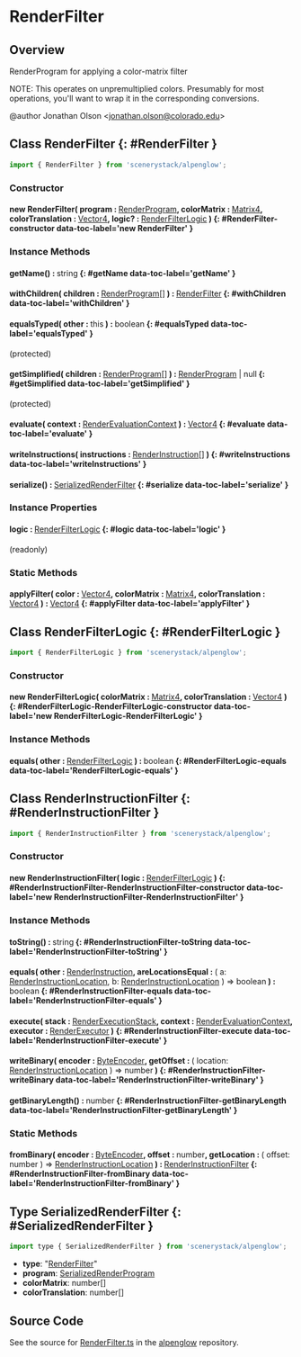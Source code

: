 # RenderFilter

## Overview

RenderProgram for applying a color-matrix filter

NOTE: This operates on unpremultiplied colors. Presumably for most operations, you'll want to wrap it in
the corresponding conversions.

@author Jonathan Olson &lt;jonathan.olson@colorado.edu&gt;

## Class RenderFilter {: #RenderFilter }


```js
import { RenderFilter } from 'scenerystack/alpenglow';
```
### Constructor

#### new RenderFilter( program : <span style="font-weight: 400;">[RenderProgram](../alpenglow/RenderProgram.md)</span>, colorMatrix : <span style="font-weight: 400;">[Matrix4](../dot/Matrix4.md)</span>, colorTranslation : <span style="font-weight: 400;">[Vector4](../dot/Vector4.md)</span>, logic? : <span style="font-weight: 400;">[RenderFilterLogic](../alpenglow/RenderFilter.md#RenderFilterLogic)</span> ) {: #RenderFilter-constructor data-toc-label='new RenderFilter' }

### Instance Methods

#### getName() : <span style="font-weight: 400;"><span style="color: hsla(calc(var(--md-hue) + 180deg),80%,40%,1);">string</span></span> {: #getName data-toc-label='getName' }

#### withChildren( children : <span style="font-weight: 400;">[RenderProgram](../alpenglow/RenderProgram.md)[]</span> ) : <span style="font-weight: 400;">[RenderFilter](../alpenglow/RenderFilter.md)</span> {: #withChildren data-toc-label='withChildren' }

#### equalsTyped( other : <span style="font-weight: 400;"><span style="color: hsla(calc(var(--md-hue) + 180deg),80%,40%,1);">this</span></span> ) : <span style="font-weight: 400;"><span style="color: hsla(calc(var(--md-hue) + 180deg),80%,40%,1);">boolean</span></span> {: #equalsTyped data-toc-label='equalsTyped' }

(protected)

#### getSimplified( children : <span style="font-weight: 400;">[RenderProgram](../alpenglow/RenderProgram.md)[]</span> ) : <span style="font-weight: 400;">[RenderProgram](../alpenglow/RenderProgram.md) | <span style="color: hsla(calc(var(--md-hue) + 180deg),80%,40%,1);">null</span></span> {: #getSimplified data-toc-label='getSimplified' }

(protected)

#### evaluate( context : <span style="font-weight: 400;">[RenderEvaluationContext](../alpenglow/RenderEvaluationContext.md)</span> ) : <span style="font-weight: 400;">[Vector4](../dot/Vector4.md)</span> {: #evaluate data-toc-label='evaluate' }

#### writeInstructions( instructions : <span style="font-weight: 400;">[RenderInstruction](../alpenglow/RenderInstruction.md)[]</span> ) {: #writeInstructions data-toc-label='writeInstructions' }

#### serialize() : <span style="font-weight: 400;">[SerializedRenderFilter](../alpenglow/RenderFilter.md#SerializedRenderFilter)</span> {: #serialize data-toc-label='serialize' }

### Instance Properties

#### logic : <span style="font-weight: 400;">[RenderFilterLogic](../alpenglow/RenderFilter.md#RenderFilterLogic)</span> {: #logic data-toc-label='logic' }

(readonly)

### Static Methods

#### applyFilter( color : <span style="font-weight: 400;">[Vector4](../dot/Vector4.md)</span>, colorMatrix : <span style="font-weight: 400;">[Matrix4](../dot/Matrix4.md)</span>, colorTranslation : <span style="font-weight: 400;">[Vector4](../dot/Vector4.md)</span> ) : <span style="font-weight: 400;">[Vector4](../dot/Vector4.md)</span> {: #applyFilter data-toc-label='applyFilter' }



## Class RenderFilterLogic {: #RenderFilterLogic }


```js
import { RenderFilterLogic } from 'scenerystack/alpenglow';
```
### Constructor

#### new RenderFilterLogic( colorMatrix : <span style="font-weight: 400;">[Matrix4](../dot/Matrix4.md)</span>, colorTranslation : <span style="font-weight: 400;">[Vector4](../dot/Vector4.md)</span> ) {: #RenderFilterLogic-RenderFilterLogic-constructor data-toc-label='new RenderFilterLogic-RenderFilterLogic' }

### Instance Methods

#### equals( other : <span style="font-weight: 400;">[RenderFilterLogic](../alpenglow/RenderFilter.md#RenderFilterLogic)</span> ) : <span style="font-weight: 400;"><span style="color: hsla(calc(var(--md-hue) + 180deg),80%,40%,1);">boolean</span></span> {: #RenderFilterLogic-equals data-toc-label='RenderFilterLogic-equals' }



## Class RenderInstructionFilter {: #RenderInstructionFilter }


```js
import { RenderInstructionFilter } from 'scenerystack/alpenglow';
```
### Constructor

#### new RenderInstructionFilter( logic : <span style="font-weight: 400;">[RenderFilterLogic](../alpenglow/RenderFilter.md#RenderFilterLogic)</span> ) {: #RenderInstructionFilter-RenderInstructionFilter-constructor data-toc-label='new RenderInstructionFilter-RenderInstructionFilter' }

### Instance Methods

#### toString() : <span style="font-weight: 400;"><span style="color: hsla(calc(var(--md-hue) + 180deg),80%,40%,1);">string</span></span> {: #RenderInstructionFilter-toString data-toc-label='RenderInstructionFilter-toString' }

#### equals( other : <span style="font-weight: 400;">[RenderInstruction](../alpenglow/RenderInstruction.md)</span>, areLocationsEqual : <span style="font-weight: 400;">( a: [RenderInstructionLocation](../alpenglow/RenderInstruction.md#RenderInstructionLocation), b: [RenderInstructionLocation](../alpenglow/RenderInstruction.md#RenderInstructionLocation) ) =&gt; <span style="color: hsla(calc(var(--md-hue) + 180deg),80%,40%,1);">boolean</span></span> ) : <span style="font-weight: 400;"><span style="color: hsla(calc(var(--md-hue) + 180deg),80%,40%,1);">boolean</span></span> {: #RenderInstructionFilter-equals data-toc-label='RenderInstructionFilter-equals' }

#### execute( stack : <span style="font-weight: 400;">[RenderExecutionStack](../alpenglow/RenderExecutionStack.md)</span>, context : <span style="font-weight: 400;">[RenderEvaluationContext](../alpenglow/RenderEvaluationContext.md)</span>, executor : <span style="font-weight: 400;">[RenderExecutor](../alpenglow/RenderExecutor.md)</span> ) {: #RenderInstructionFilter-execute data-toc-label='RenderInstructionFilter-execute' }

#### writeBinary( encoder : <span style="font-weight: 400;">[ByteEncoder](../alpenglow/ByteEncoder.md)</span>, getOffset : <span style="font-weight: 400;">( location: [RenderInstructionLocation](../alpenglow/RenderInstruction.md#RenderInstructionLocation) ) =&gt; <span style="color: hsla(calc(var(--md-hue) + 180deg),80%,40%,1);">number</span></span> ) {: #RenderInstructionFilter-writeBinary data-toc-label='RenderInstructionFilter-writeBinary' }

#### getBinaryLength() : <span style="font-weight: 400;"><span style="color: hsla(calc(var(--md-hue) + 180deg),80%,40%,1);">number</span></span> {: #RenderInstructionFilter-getBinaryLength data-toc-label='RenderInstructionFilter-getBinaryLength' }

### Static Methods

#### fromBinary( encoder : <span style="font-weight: 400;">[ByteEncoder](../alpenglow/ByteEncoder.md)</span>, offset : <span style="font-weight: 400;"><span style="color: hsla(calc(var(--md-hue) + 180deg),80%,40%,1);">number</span></span>, getLocation : <span style="font-weight: 400;">( offset: <span style="color: hsla(calc(var(--md-hue) + 180deg),80%,40%,1);">number</span> ) =&gt; [RenderInstructionLocation](../alpenglow/RenderInstruction.md#RenderInstructionLocation)</span> ) : <span style="font-weight: 400;">[RenderInstructionFilter](../alpenglow/RenderFilter.md#RenderInstructionFilter)</span> {: #RenderInstructionFilter-fromBinary data-toc-label='RenderInstructionFilter-fromBinary' }



## Type SerializedRenderFilter {: #SerializedRenderFilter }


```js
import type { SerializedRenderFilter } from 'scenerystack/alpenglow';
```


- **type**: "[RenderFilter](../alpenglow/RenderFilter.md)"
- **program**: [SerializedRenderProgram](../alpenglow/RenderProgram.md#SerializedRenderProgram)
- **colorMatrix**: <span style="color: hsla(calc(var(--md-hue) + 180deg),80%,40%,1);">number</span>[]
- **colorTranslation**: <span style="color: hsla(calc(var(--md-hue) + 180deg),80%,40%,1);">number</span>[]




## Source Code

See the source for [RenderFilter.ts](https://github.com/phetsims/alpenglow/blob/main/js/render-program/RenderFilter.ts) in the [alpenglow](https://github.com/phetsims/alpenglow) repository.
